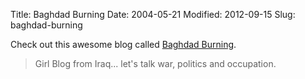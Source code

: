 Title: Baghdad Burning
Date: 2004-05-21
Modified: 2012-09-15
Slug: baghdad-burning

Check out this awesome blog called <a href="http://riverbendblog.blogspot.com/" >Baghdad Burning</a>.
<blockquote>Girl Blog from Iraq... let's talk war, politics and occupation.</blockquote>
